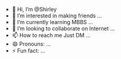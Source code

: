 - 👋 Hi, I’m @Shirley
- 👀 I’m interested in making friends ...
- 🌱 I’m currently learning MBBS ...
- 💞️ I’m looking to collaborate on Internet ...
- 📫 How to reach me Just DM ...
- 😄 Pronouns: ...
- ⚡ Fun fact: ...

<!---
Shirtley/Shirtley is a ✨ special ✨ repository because its `README.md` (this file) appears on your GitHub profile.
You can click the Preview link to take a look at your changes.
--->
